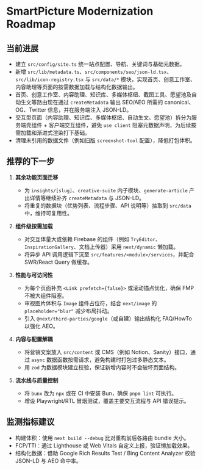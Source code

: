 # SmartPicture Modernization Roadmap

## 当前进展
- 建立 `src/config/site.ts` 统一站点配置、导航、关键词与基础元数据。
- 新增 `src/lib/metadata.ts`、`src/components/seo/json-ld.tsx`、`src/lib/icon-registry.tsx` 与 `src/data/*` 模块，实现首页、创意工作室、内容助理等页面的按需数据加载与结构化数据输出。
- 首页、创意工作室、内容助理、知识库、多媒体枢纽、截图工具、愿望池及自动生文等路由现在通过 `createMetadata` 输出 SEO/AEO 所需的 canonical、OG、Twitter 信息，并在服务端注入 JSON-LD。
- 交互型页面（内容助理、知识库、多媒体枢纽、自动生文、愿望池）拆分为服务端壳组件 + 客户端交互组件，避免 `use client` 阻塞元数据声明，为后续按需加载和渐进式渲染打下基础。
- 清理未引用的数据文件（例如旧版 `screenshot-tool` 配置），降低打包体积。

## 推荐的下一步
1. **其余功能页面迁移**  
   - 为 `insights/[slug]`、`creative-suite` 内子模块、`generate-article` 产出详情等继续补齐 `createMetadata` 与 JSON-LD。  
   - 将重复的数据块（优势列表、流程步骤、API 说明等）抽取到 `src/data` 中，维持可复用性。

2. **组件级按需加载**  
   - 对交互体量大或依赖 Firebase 的组件（例如 `TryEditor`、`InspirationGallery`、文档上传器）采用 `next/dynamic` 懒加载。  
   - 将异步 API 调用逻辑下沉至 `src/features/<module>/services`，并配合 SWR/React Query 做缓存。

3. **性能与可访问性**  
   - 为每个页面补充 `<Link prefetch={false}>` 或滚动锚点优化，确保 FMP 不被大组件阻塞。  
   - 审视图片体积与 `Image` 组件占位符，结合 `next/image` 的 `placeholder="blur"` 减少布局抖动。  
   - 引入 `@next/third-parties/google`（或自建）输出结构化 FAQ/HowTo 以强化 AEO。

4. **内容与配置解耦**  
   - 将营销文案放入 `src/content` 或 CMS（例如 Notion、Sanity）接口，通过 `async` 数据函数按需请求，避免构建时打包过多静态文本。  
   - 用 `zod` 为数据模块建立校验，保证新增内容时不会破坏页面结构。

5. **流水线与质量控制**  
   - 将 `bunx` 改为 `npx` 或在 CI 中安装 Bun，确保 `pnpm lint` 可执行。  
   - 增设 Playwright/RTL 冒烟测试，覆盖主要交互流程与 API 错误提示。

## 监测指标建议
- 构建体积：使用 `next build --debug` 比对重构前后各路由 bundle 大小。
- FCP/TTI：通过 Lighthouse 或 Web Vitals 自定义上报，验证懒加载效果。
- 结构化数据：借助 Google Rich Results Test / Bing Content Analyzer 校验 JSON-LD 与 AEO 命中率。
